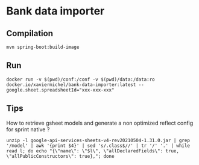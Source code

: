 Bank data importer
====

Compilation
-----------
```
mvn spring-boot:build-image
```

Run
---
```
docker run -v $(pwd)/conf:/conf -v $(pwd)/data:/data:ro docker.io/xaviermichel/bank-data-importer:latest --google.sheet.spreadsheetId="xxx-xxx-xxx"
```

Tips
----

How to retrieve gsheet models and generate a non optimized reflect config for sprint native ?

```
unzip -l google-api-services-sheets-v4-rev20210504-1.31.0.jar | grep '/model' | awk '{print $4}' | sed 's/.class$//' | tr '/' '.' | while read l; do echo "{\"name\": \"$l\", \"allDeclaredFields\": true, \"allPublicConstructors\": true},"; done
```

